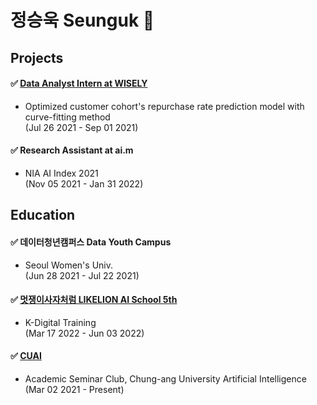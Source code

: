# 정승욱 Seunguk 👋

## Projects
#### ✅ [Data Analyst Intern at WISELY](https://seunguk0214.notion.site/DataCampus-Wisely-21-07-21-08-8484979e2fbb4b59af4e21c2b8d40c72)
- Optimized customer cohort's repurchase rate prediction model with curve-fitting method    
(Jul 26 2021 - Sep 01 2021)   

#### ✅ Research Assistant at ai.m 
- NIA AI Index 2021     
(Nov 05 2021 - Jan 31 2022) 

## Education  
#### ✅ 데이터청년캠퍼스 Data Youth Campus 
- Seoul Women's Univ.  
(Jun 28 2021 - Jul 22 2021)

#### ✅ [멋쟁이사자처럼 LIKELION AI School 5th](https://github.com/SeungukJeong/LIKELION_AI_SCHOOL_5th)
- K-Digital Training  
(Mar 17 2022 - Jun 03 2022)

#### ✅ [CUAI](https://github.com/SeungukJeong/CUAI_seunguk)
- Academic Seminar Club, Chung-ang University Artificial Intelligence  
(Mar 02 2021 - Present)

<!--
**SeungukJeong/SeungukJeong** is a ✨ _special_ ✨ repository because its `README.md` (this file) appears on your GitHub profile.

Here are some ideas to get you started:

- 🔭 I’m currently working on ...
- 🌱 I’m currently learning ...
- 👯 I’m looking to collaborate on ...
- 🤔 I’m looking for help with ...
- 💬 Ask me about ...
- 📫 How to reach me: ...
- 😄 Pronouns: ...
- ⚡ Fun fact: ...
-->
